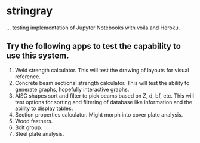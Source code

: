 # stringray

... testing implementation of Jupyter Notebooks with voila and Heroku.

## Try the following apps to test the capability to use this system.
1. Weld strength calculator. This will test the drawing of layouts for visual reference.
2. Concrete beam sectional strength calculator. This will test the ability to generate graphs, hopefully interactive graphs.
3. AISC shapes sort and filter to pick beams based on Z, d, bf, etc. This will test options for sorting and filtering of database like information and the ability to display tables.
4. Section properties calculator. Might morph into cover plate analysis.
5. Wood fastners.
6. Bolt group.
7. Steel plate analysis.
